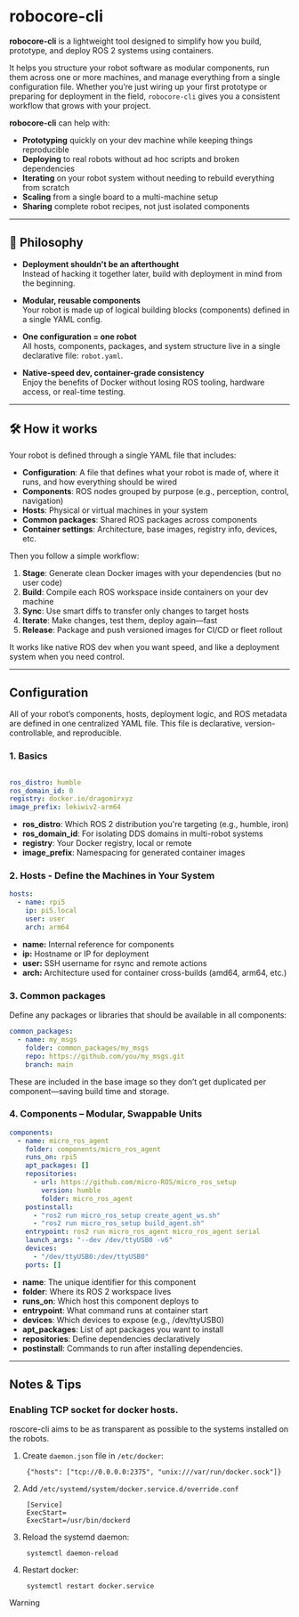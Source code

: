 # robocore-cli

**robocore-cli** is a lightweight tool designed to simplify how you build, prototype, and deploy ROS 2 systems using containers.

It helps you structure your robot software as modular components, run them across one or more machines, and manage everything from a single configuration file. Whether you’re just wiring up your first prototype or preparing for deployment in the field, `robocore-cli` gives you a consistent workflow that grows with your project.


**robocore-cli** can help with:
- **Prototyping** quickly on your dev machine while keeping things reproducible
- **Deploying** to real robots without ad hoc scripts and broken dependencies
- **Iterating** on your robot system without needing to rebuild everything from scratch
- **Scaling** from a single board to a multi-machine setup
- **Sharing** complete robot recipes, not just isolated components

---

## 🧠 Philosophy

- **Deployment shouldn't be an afterthought**  
  Instead of hacking it together later, build with deployment in mind from the beginning.

- **Modular, reusable components**  
  Your robot is made up of logical building blocks (components) defined in a single YAML config.

- **One configuration = one robot**  
  All hosts, components, packages, and system structure live in a single declarative file: `robot.yaml`.

- **Native-speed dev, container-grade consistency**  
  Enjoy the benefits of Docker without losing ROS tooling, hardware access, or real-time testing.
---
## 🛠️ How it works

Your robot is defined through a single YAML file that includes:
- **Configuration**: A file that defines what your robot is made of, where it runs, and how everything should be wired
- **Components**: ROS nodes grouped by purpose (e.g., perception, control, navigation)
- **Hosts**: Physical or virtual machines in your system
- **Common packages**: Shared ROS packages across components
- **Container settings**: Architecture, base images, registry info, devices, etc.

Then you follow a simple workflow:

1. **Stage**: Generate clean Docker images with your dependencies (but no user code)
2. **Build**: Compile each ROS workspace inside containers on your dev machine
3. **Sync**: Use smart diffs to transfer only changes to target hosts
4. **Iterate**: Make changes, test them, deploy again—fast
5. **Release**: Package and push versioned images for CI/CD or fleet rollout

It works like native ROS dev when you want speed, and like a deployment system when you need control.

---

## Configuration
All of your robot’s components, hosts, deployment logic, and ROS metadata are defined in one centralized YAML file. This file is declarative, version-controllable, and reproducible.

### 1. Basics 


```yaml

ros_distro: humble
ros_domain_id: 0
registry: docker.io/dragomirxyz
image_prefix: lekiwiv2-arm64
```

* **ros_distro**: Which ROS 2 distribution you're targeting (e.g., humble, iron)
* **ros_domain_id**: For isolating DDS domains in multi-robot systems
* **registry**: Your Docker registry, local or remote
* **image_prefix**: Namespacing for generated container images

### 2. Hosts - Define the Machines in Your System

```yaml
hosts:
  - name: rpi5
    ip: pi5.local
    user: user
    arch: arm64
```

* **name:** Internal reference for components
* **ip:** Hostname or IP for deployment
* **user:** SSH username for rsync and remote actions
* **arch:** Architecture used for container cross-builds (amd64, arm64, etc.)


### 3. Common packages
Define any packages or libraries that should be available in all components:

```yaml
common_packages:
  - name: my_msgs
    folder: common_packages/my_msgs
    repo: https://github.com/you/my_msgs.git
    branch: main
```
These are included in the base image so they don’t get duplicated per component—saving build time and storage.

### 4. Components – Modular, Swappable Units

```yaml
components:
  - name: micro_ros_agent
    folder: components/micro_ros_agent
    runs_on: rpi5
    apt_packages: []
    repositories:
      - url: https://github.com/micro-ROS/micro_ros_setup
        version: humble
        folder: micro_ros_agent
    postinstall:
      - "ros2 run micro_ros_setup create_agent_ws.sh"
      - "ros2 run micro_ros_setup build_agent.sh"
    entrypoint: ros2 run micro_ros_agent micro_ros_agent serial
    launch_args: "--dev /dev/ttyUSB0 -v6"
    devices:
      - "/dev/ttyUSB0:/dev/ttyUSB0"
    ports: []
```

- **name**: The unique identifier for this component
- **folder**: Where its ROS 2 workspace lives
- **runs_on**: Which host this component deploys to
- **entrypoint**: What command runs at container start
- **devices**: Which devices to expose (e.g., /dev/ttyUSB0)
- **apt_packages**: List of apt packages you want to install
- **repositories**: Define dependencies declaratively
- **postinstall**: Commands to run after installing dependencies.

---



## Notes & Tips

### Enabling TCP socket for docker hosts.
roscore-cli aims to be as transparent as possible to the systems installed on the robots. 

1. Create `daemon.json` file in `/etc/docker`:

        {"hosts": ["tcp://0.0.0.0:2375", "unix:///var/run/docker.sock"]}

2. Add `/etc/systemd/system/docker.service.d/override.conf`

        [Service]
        ExecStart=
        ExecStart=/usr/bin/dockerd

3. Reload the systemd daemon:

        systemctl daemon-reload

4. Restart docker:

        systemctl restart docker.service

> [!WARNING]  
> 
